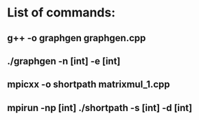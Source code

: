 # List of commands:
## g++ -o graphgen graphgen.cpp
## ./graphgen -n [int] -e [int]
## mpicxx -o shortpath matrixmul_1.cpp
## mpirun -np [int] ./shortpath -s [int] -d [int]